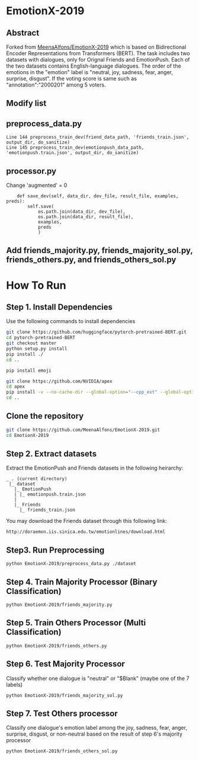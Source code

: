 # EmotionX-2019

## Abstract

Forked from [MeenaAlfons/EmotionX-2019](https://github.com/MeenaAlfons/EmotionX-2019) which is based on Bidirectional Encoder Representations from Transformers (BERT). The task includes two datasets with dialogues, only for Orignal Friends and EmotionPush. Each of the two datasets contains English-language dialogues. The order of the emotions in the "emotion" label is "neutral, joy, sadness, fear, anger, surprise, disgust". If the voting score is same such as "annotation":"2000201" among 5 voters. 

## Modify list

## preprocess_data.py
```
Line 144 preprocess_train_dev(friend_data_path, 'friends_train.json', output_dir, do_sanitize)
Line 145 preprocess_train_dev(emotionpush_data_path, 'emotionpush.train.json', output_dir, do_sanitize)
```

## processor.py 

Change 'augmented' = 0

```
    def save_dev(self, data_dir, dev_file, result_file, examples, preds):
        self.save(
            os.path.join(data_dir, dev_file),
            os.path.join(data_dir, result_file),
            examples,
            preds
            )
```

## Add friends_majority.py, friends_majority_sol.py, friends_others.py, and friends_others_sol.py

# How To Run

## Step 1. Install Dependencies

Use the following commands to install dependencies

```sh
git clone https://github.com/huggingface/pytorch-pretrained-BERT.git
cd pytorch-pretrained-BERT
git checkout master
python setup.py install
pip install ./
cd ..

pip install emoji

git clone https://github.com/NVIDIA/apex
cd apex
pip install -v --no-cache-dir --global-option="--cpp_ext" --global-option="--cuda_ext" .
cd ..
```

## Clone the repository

```sh
git clone https://github.com/MeenaAlfons/EmotionX-2019.git
cd EmotionX-2019
```

## Step 2. Extract datasets

Extract the EmotionPush and Friends datasets in the following heirarchy:
```
_ . (current directory)
 |_ dataset
   |_ EmotionPush
   | |_ emotionpush.train.json
   | 
   |_ Friends
     |_ friends_train.json
``` 

You may download the Friends dataset through this following link:
```
http://doraemon.iis.sinica.edu.tw/emotionlines/download.html
```

## Step3. Run Preprocessing

```
python EmotionX-2019/preprocess_data.py ./dataset
```

## Step 4. Train Majority Processor (Binary Classification)

```
python EmotionX-2019/friends_majority.py
```

## Step 5. Train Others Processor (Multi Classification)

```
python EmotionX-2019/friends_others.py
```

## Step 6. Test Majority Processor 

Classify whether one dialogue is "neutral" or "$Blank" (maybe one of the 7 labels)

```
python EmotionX-2019/friends_majority_sol.py
```

## Step 7. Test Others processor

Classify one dialogue's emotion label among the joy, sadness, fear, anger, surprise, disgust, or non-neutral based on the result of step 6's majority processor

```
python EmotionX-2019/friends_others_sol.py
```


